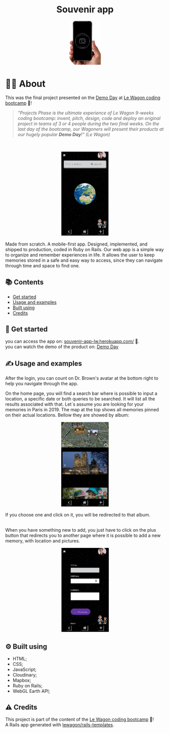 <h1 align="center">
  <br>Souvenir app
</h1>


<p align="center">
  <img src="./img/hand - Copia.png" alt="20%" width="20%">
</p>

# 👨‍💻 About

This was the final project presented on the [Demo Day](https://youtu.be/Gsaq3tMb18o?t=771) at [Le Wagon coding bootcamp](https://www.lewagon.com) 🔔! 
<br>
> *"Projects Phase is the ultimate experience of Le Wagon 9-weeks coding bootcamp: invent, pitch, design, code and deploy an original project in teams of 3 or 4 people during the two final weeks. On the last day of the bootcamp, our Wagoners will present their products at our hugely popular **Demo Day**!" (Le Wagon)*
<br> 

<p align="center">
  <img src="./img/1stpage.jpg" alt="30%" width="30%">
</p>

Made from scratch. A mobile-first app. Designed, implemented, and shipped to production, coded in Ruby on Rails.
Our web app is a simple way to organize and remember experiences in life. It allows the user to keep memories stored in a safe and easy way to access, since they can navigate through time and space to find one.

## 📚 Contents

- [Get started](#-get-started)
- [Usage and examples](#-usage-and-examples)
- [Built using](#-built-using)
- [Credits](#-get-started)

## 🚀 Get started

you can access the app on: [souvenir-app-lw.herokuapp.com/](https://souvenir-app-lw.herokuapp.com/) 🚙. <br>
you can watch the demo of the product on: [Demo Day](https://youtu.be/Gsaq3tMb18o?t=771) 

## ✍️ Usage and examples

After the login, you can count on Dr. Brown's avatar at the bottom right to help you navigate through the app. 

On the home page, you will find a search bar where is possible to input a location, a specific date or both queries to be searched. It will list all the results associated with that. Let´s assume you are looking for your memories in Paris in 2019. The map at the top shows all memories pinned on their actual locations. Bellow they are showed by album:

<p align="center">
  <img src="./img/3stpage.jpg" alt="30%" width="30%">
</p>
If you choose one and click on it, you will be redirected to that album.

<br>
<br>

When you have something new to add, you just have to click on the plus button that redirects you to another page where it is possible to add a new memory, with location and pictures. 

<p align="center">
  <img src="./img/2stpage.jpg" alt="30%" width="30%">
</p>

## ⚙️ Built using

- HTML;
- CSS;
- JavaScript;
- Cloudinary;
- Mapbox;
- Ruby on Rails;
- WebGL Earth API;

## ⚠️ Credits

This project is part of the content of the [Le Wagon coding bootcamp](https://www.lewagon.com) 🔔! <br>
A Rails app generated with [lewagon/rails-templates](https://github.com/lewagon/rails-templates).
